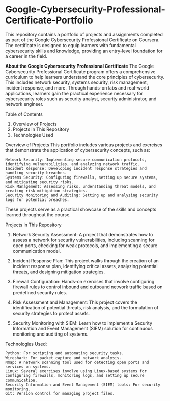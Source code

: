 # Google-Cybersecurity-Professional-Certificate-Portfolio
This repository contains a portfolio of projects and assignments completed as part of the Google Cybersecurity Professional Certificate on Coursera. The certificate is designed to equip learners with fundamental cybersecurity skills and knowledge, providing an entry-level foundation for a career in the field.

**About the Google Cybersecurity Professional Certificate**
The Google Cybersecurity Professional Certificate program offers a comprehensive curriculum to help learners understand the core principles of cybersecurity. This includes network security, systems security, risk management, incident response, and more. Through hands-on labs and real-world applications, learners gain the practical experience necessary for cybersecurity roles such as security analyst, security administrator, and network engineer.


Table of Contents

1. Overview of Projects
2. Projects in This Repository
3. Technologies Used


Overview of Projects
This portfolio includes various projects and exercises that demonstrate the application of cybersecurity concepts, such as:

    Network Security: Implementing secure communication protocols, identifying vulnerabilities, and analyzing network traffic.
    Incident Response: Developing incident response strategies and handling security breaches.
    Systems Security: Configuring firewalls, setting up secure systems, and mitigating security risks.
    Risk Management: Assessing risks, understanding threat models, and creating risk mitigation strategies.
    Security Monitoring and Auditing: Setting up and analyzing security logs for potential breaches.
    
These projects serve as a practical showcase of the skills and concepts learned throughout the course.


Projects in This Repository

1. Network Security Assessment:
    A project that demonstrates how to assess a network for security vulnerabilities, including scanning for open ports, checking for weak protocols, and implementing a secure communication model.

2. Incident Response Plan:
    This project walks through the creation of an incident response plan, identifying critical assets, analyzing potential threats, and designing mitigation strategies.

3. Firewall Configuration:
    Hands-on exercises that involve configuring firewall rules to control inbound and outbound network traffic based on predefined security rules.

4. Risk Assessment and Management:
    This project covers the identification of potential threats, risk analysis, and the formulation of security strategies to protect assets.

5. Security Monitoring with SIEM:
    Learn how to implement a Security Information and Event Management (SIEM) solution for continuous monitoring and auditing of systems.


Technologies Used:

    Python: For scripting and automating security tasks.
    Wireshark: For packet capture and network analysis.
    Nmap: A network scanning tool used for detecting open ports and services on systems.
    Linux: Several exercises involve using Linux-based systems for configuring firewalls, monitoring logs, and setting up secure communication.
    Security Information and Event Management (SIEM) tools: For security monitoring.
    Git: Version control for managing project files.
